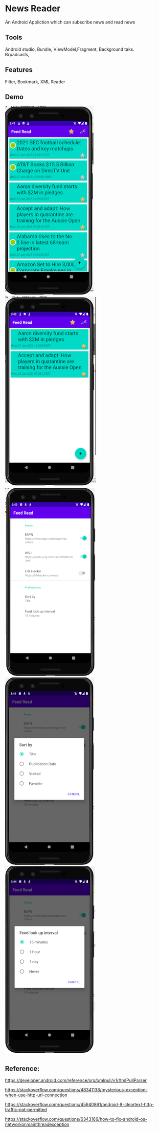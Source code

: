 
# News Reader
 An Android Appliction which can subscribe news and read news
## Tools
 Android studio, Bundle, ViewModel,Fragment, Background taks. Brpadcasts,

## Features
 Filter, Bookmark, XML Reader

## Demo
<img src="examples/1.PNG">
<img src="examples/2.PNG">
<img src="examples/3.PNG">
<img src="examples/4.PNG">
<img src="examples/5.PNG">


## Reference:
https://developer.android.com/reference/org/xmlpull/v1/XmlPullParser

https://stackoverflow.com/questions/48341138/mysterious-exception-when-use-http-url-connection

https://stackoverflow.com/questions/45940861/android-8-cleartext-http-traffic-not-permitted

https://stackoverflow.com/questions/6343166/how-to-fix-android-os-networkonmainthreadexception












